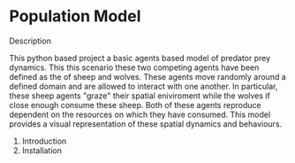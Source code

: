 # Population Model

Description

This python based project a basic agents based model of predator prey dynamics. This this scenario these two competing agents have been defined as the of sheep and wolves. These agents move randomly around a defined domain and are allowed to interact with one another. In particular, these sheep agents "graze" their spatial eniviroment while the wolves if close enough consume these sheep. Both of these agents reproduce dependent on the resources on which they have consumed. This model provides a visual representation of these spatial dynamics and behaviours.



1. Introduction
2. Installation




